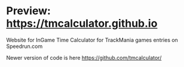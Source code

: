 # Preview: https://tmcalculator.github.io
Website for InGame Time Calculator for TrackMania games entries on Speedrun.com

Newer version of code is here https://github.com/tmcalculator/
